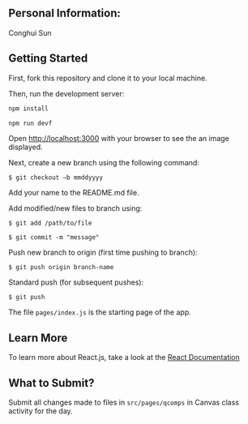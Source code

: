 ## Personal Information:

Conghui Sun

## Getting Started
First, fork this repository and clone it to your local machine.

Then, run the development server:

```bash
npm install

npm run devf
```

Open [http://localhost:3000](http://localhost:3000) with your browser to see the an image displayed.

Next, create a new branch using the following command:

`$ git checkout –b mmddyyyy`

Add your name to the README.md file.

Add modified/new files to branch using:

`$ git add /path/to/file`

`$ git commit -m "message"`

Push new branch to origin (first time pushing to branch):

`$ git push origin branch-name`

Standard push (for subsequent pushes):

`$ git push`

The file `pages/index.js` is the starting page of the app.

## Learn More

To learn more about React.js, take a look at the [React Documentation](https://legacy.reactjs.org/docs/getting-started.html#learn-react)

## What to Submit?

Submit all changes made to files in `src/pages/qcomps` in Canvas class activity for the day.